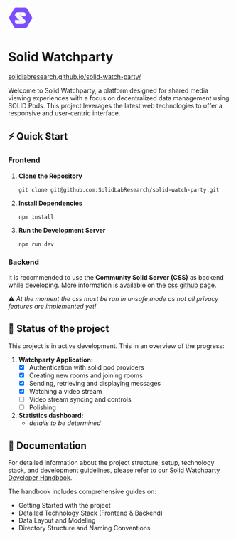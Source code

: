 
<img src="https://raw.githubusercontent.com/CommunitySolidServer/CommunitySolidServer/main/templates/images/solid.svg"
 alt="[Solid logo]" height="56"/>

# Solid Watchparty

[solidlabresearch.github.io/solid-watch-party/](https://solidlabresearch.github.io/solid-watch-party/)

Welcome to Solid Watchparty, a platform designed for shared media viewing experiences with a focus on decentralized data management using SOLID Pods. This project leverages the latest web technologies to offer a responsive and user-centric interface.

## :zap: Quick Start


### Frontend
1. **Clone the Repository**
   ```
   git clone git@github.com:SolidLabResearch/solid-watch-party.git
   ```
2. **Install Dependencies**
   ```
   npm install
   ```
3. **Run the Development Server**
   ```
   npm run dev
   ```
### Backend
It is recommended to use the **Community Solid Server (CSS)** as backend while developing.
More information is available on the [css github page](https://github.com/CommunitySolidServer/CommunitySolidServer).

:warning: *At the moment the css must be ran in unsafe mode as not all privacy features are implemented yet!*

## :construction: Status of the project

This project is in active development. This in an overview of the progress:
1. **Watchparty Application:**
    - [x] Authentication with solid pod providers
    - [x] Creating new rooms and joining rooms
    - [x] Sending, retrieving and displaying messages
    - [x] Watching a video stream
    - [ ] Video stream syncing and controls
    - [ ] Polishing
2. **Statistics dashboard:**
    - *details to be determined*


## :scroll: Documentation

For detailed information about the project structure, setup, technology stack, and development guidelines, please refer to our [Solid Watchparty Developer Handbook](https://gitlab.ilabt.imec.be/maavdnbr/watch-party/-/wikis/Developer-Handbook).

The handbook includes comprehensive guides on:
- Getting Started with the project
- Detailed Technology Stack (Frontend & Backend)
- Data Layout and Modeling
- Directory Structure and Naming Conventions

